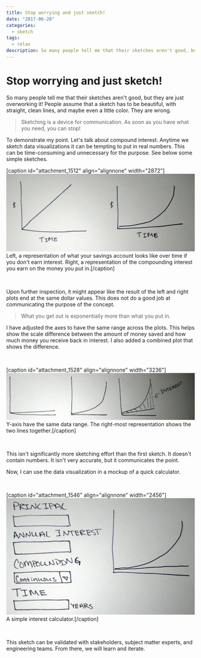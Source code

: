 ```yaml
---
title: Stop worrying and just sketch!
date: "2017-06-28"
categories: 
  - sketch
tags: 
  - relax
description: So many people tell me that their sketches aren't good, but they are just overworking it! People assume that a sketch has to be beautiful, with straight, clean lines, and maybe even a little color. They are wrong.
---
```


# Stop worrying and just sketch!
So many people tell me that their sketches aren't good, but they are just overworking it! People assume that a sketch has to be beautiful, with straight, clean lines, and maybe even a little color. They are wrong.

> Sketching is a device for communication. As soon as you have what you need, you can stop!

To demonstrate my point. Let's talk about compound interest. Anytime we sketch data visualizations it can be tempting to put in real numbers. This can be time-consuming and unnecessary for the purpose. See below some simple sketches.

\[caption id="attachment\_1512" align="alignnone" width="2872"\]![basic sketch_1.jpg](./images/basic-sketch_1.jpg) Left, a representation of what your savings account looks like over time if you don't earn interest. Right, a representation of the compounding interest you earn on the money you put in.\[/caption\]

 

Upon further inspection, it might appear like the result of the left and right plots end at the same dollar values. This does not do a good job at communicating the purpose of the concept.

> What you get out is exponentially more than what you put in.

I have adjusted the axes to have the same range across the plots. This helps show the scale difference between the amount of money saved and how much money you receive back in interest. I also added a combined plot that shows the difference.

 

\[caption id="attachment\_1528" align="alignnone" width="3236"\]![basic sketch_3.jpg](./images/basic-sketch_3.jpg) Y-axis have the same data range. The right-most representation shows the two lines together.\[/caption\]

 

This isn't significantly more sketching effort than the first sketch. It doesn't contain numbers. It isn't very accurate, but it communicates the point.

Now, I can use the data visualization in a mockup of a quick calculator.

 

\[caption id="attachment\_1546" align="alignnone" width="2456"\]![basic sketch_4.jpg](./images/basic-sketch_4.jpg) A simple interest calculator.\[/caption\]

 

This sketch can be validated with stakeholders, subject matter experts, and engineering teams. From there, we will learn and iterate.
